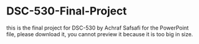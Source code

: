 # DSC-530-Final-Project
this is the final project for DSC-530 by Achraf Safsafi
for the PowerPoint file, please download it, you cannot preview it because it is too big in size.
